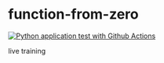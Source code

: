 # function-from-zero

[![Python application test with Github Actions](https://github.com/eleffa/function-from-zero/actions/workflows/main.yml/badge.svg)](https://github.com/eleffa/function-from-zero/actions/workflows/main.yml)

live training
